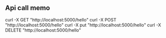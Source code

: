 ## Api call memo

curl -X GET "http://localhost:5000/hello"
curl -X POST "http://localhost:5000/hello"
curl -X put "http://localhost:5000/hello"
curl -X DELETE "http://localhost:5000/hello"

